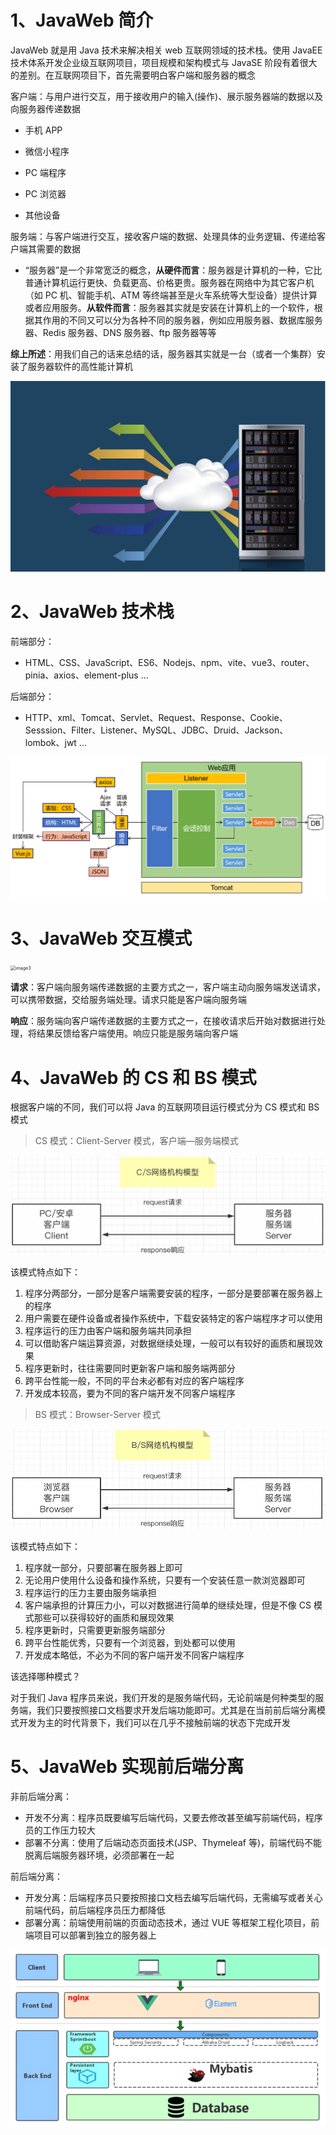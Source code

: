 # 1、JavaWeb 简介

JavaWeb 就是用 Java 技术来解决相关 web 互联网领域的技术栈。使用 JavaEE 技术体系开发企业级互联网项目，项目规模和架构模式与 JavaSE 阶段有着很大的差别。在互联网项目下，首先需要明白客户端和服务器的概念

客户端：与用户进行交互，用于接收用户的输入(操作)、展示服务器端的数据以及向服务器传递数据

+ 手机 APP

+ 微信小程序

+ PC 端程序

+ PC 浏览器

+ 其他设备

服务端：与客户端进行交互，接收客户端的数据、处理具体的业务逻辑、传递给客户端其需要的数据

+ “服务器”是一个非常宽泛的概念，**从硬件而言**：服务器是计算机的一种，它比普通计算机运行更快、负载更高、价格更贵。服务器在网络中为其它客户机（如 PC 机、智能手机、ATM 等终端甚至是火车系统等大型设备）提供计算或者应用服务。**从软件而言**：服务器其实就是安装在计算机上的一个软件，根据其作用的不同又可以分为各种不同的服务器，例如应用服务器、数据库服务器、Redis 服务器、DNS 服务器、ftp 服务器等等

**综上所述**：用我们自己的话来总结的话，服务器其实就是一台（或者一个集群）安装了服务器软件的高性能计算机

<img src="assets/image1.png" alt="image1" style="zoom: 50%;" />

# 2、JavaWeb 技术栈

前端部分：

* HTML、CSS、JavaScript、ES6、Nodejs、npm、vite、vue3、router、pinia、axios、element-plus ...

后端部分：

* HTTP、xml、Tomcat、Servlet、Request、Response、Cookie、Sesssion、Filter、Listener、MySQL、JDBC、Druid、Jackson、lombok、jwt ...

<img src="assets/image2.png" alt="image2" style="zoom: 50%;" />

# 3、JavaWeb 交互模式

<img src="assets/image3.png" alt="image3" style="zoom:50%;" />

**请求**：客户端向服务端传递数据的主要方式之一，客户端主动向服务端发送请求，可以携带数据，交给服务端处理。请求只能是客户端向服务端

**响应**：服务端向客户端传递数据的主要方式之一，在接收请求后开始对数据进行处理，将结果反馈给客户端使用。响应只能是服务端向客户端

# 4、JavaWeb 的 CS 和 BS 模式

根据客户端的不同，我们可以将 Java 的互联网项目运行模式分为 CS 模式和 BS 模式

> CS 模式：Client-Server 模式，客户端—服务端模式

<img src="assets/image4.png" alt="image4" style="zoom: 67%;" />

该模式特点如下：

1. 程序分两部分，一部分是客户端需要安装的程序，一部分是要部署在服务器上的程序
2. 用户需要在硬件设备或者操作系统中，下载安装特定的客户端程序才可以使用
3. 程序运行的压力由客户端和服务端共同承担
4. 可以借助客户端运算资源，对数据继续处理，一般可以有较好的画质和展现效果
5. 程序更新时，往往需要同时更新客户端和服务端两部分
6. 跨平台性能一般，不同的平台未必都有对应的客户端程序
7. 开发成本较高，要为不同的客户端开发不同客户端程序

> BS 模式：Browser-Server 模式

<img src="assets/image5.png" alt="image5" style="zoom: 67%;" />

该模式特点如下：

1. 程序就一部分，只要部署在服务器上即可
2. 无论用户使用什么设备和操作系统，只要有一个安装任意一款浏览器即可
3. 程序运行的压力主要由服务端承担
4. 客户端承担的计算压力小，可以对数据进行简单的继续处理，但是不像 CS 模式那些可以获得较好的画质和展现效果
5. 程序更新时，只需要更新服务端部分
6. 跨平台性能优秀，只要有一个浏览器，到处都可以使用
7. 开发成本略低，不必为不同的客户端开发不同客户端程序

该选择哪种模式？

对于我们 Java 程序员来说，我们开发的是服务端代码，无论前端是何种类型的服务端，我们只要按照接口文档要求开发后端功能即可。尤其是在当前前后端分离模式开发为主的时代背景下，我们可以在几乎不接触前端的状态下完成开发

# 5、JavaWeb 实现前后端分离

非前后端分离：

+ 开发不分离：程序员既要编写后端代码，又要去修改甚至编写前端代码，程序员的工作压力较大
+ 部署不分离：使用了后端动态页面技术(JSP、Thymeleaf 等)，前端代码不能脱离后端服务器环境，必须部署在一起

前后端分离：

+ 开发分离：后端程序员只要按照接口文档去编写后端代码，无需编写或者关心前端代码，前后端程序员压力都降低
+ 部署分离：前端使用前端的页面动态技术，通过 VUE 等框架工程化项目，前端项目可以部署到独立的服务器上

<img src="assets/image6.png" alt="image6" style="zoom: 80%;" />

